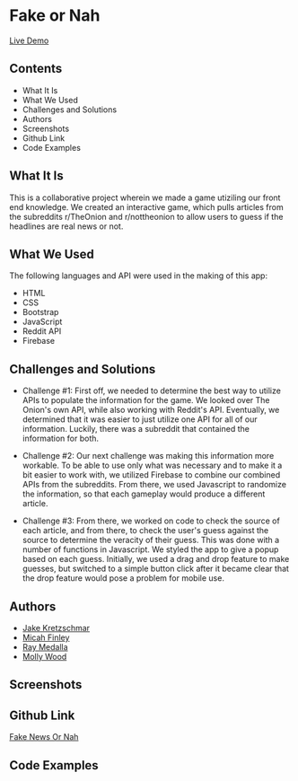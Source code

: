 # Fake or Nah
[Live Demo](http://fake-news-or-nah.surge.sh/)
## Contents
- What It Is
- What We Used
- Challenges and Solutions
- Authors
- Screenshots
- Github Link
- Code Examples
## What It Is
This is a collaborative project wherein we made a game utiziling our front end knowledge. We created an interactive game, which pulls articles from the subreddits r/TheOnion and r/nottheonion to allow users to guess if the headlines are real news or not.
## What We Used
The following languages and API were used in the making of this app:
- HTML
- CSS
- Bootstrap
- JavaScript
- Reddit API
- Firebase
## Challenges and Solutions
- Challenge #1:
First off, we needed to determine the best way to utilize APIs to populate the information for the game. We looked over The Onion's own API, while also working with Reddit's API. Eventually, we determined that it was easier to just utilize one API for all of our information. Luckily, there was a subreddit that contained the information for both.

- Challenge #2:
Our next challenge was making this information more workable. To be able to use only what was necessary and to make it a bit easier to work with, we utilized Firebase to combine our combined APIs from the subreddits. From there, we used Javascript to randomize the information, so that each gameplay would produce a different article.

- Challenge #3:
From there, we worked on code to check the source of each article, and from there, to check the user's guess against the source to determine the veracity of their guess. This was done with a number of functions in Javascript. We styled the app to give a popup based on each guess. Initially, we used a drag and drop feature to make guesses, but switched to a simple button click after it became clear that the drop feature would pose a problem for mobile use.
## Authors
- [Jake Kretzschmar](https://github.com/jaketyjake)
- [Micah Finley](https://github.com/mjayfinley)
- [Ray Medalla](https://github.com/rmedalla)
- [Molly Wood](https://github.com/mollywood)
## Screenshots
## Github Link
[Fake News Or Nah](https://github.com/jaketyjake/fake-or-nah-)
## Code Examples

